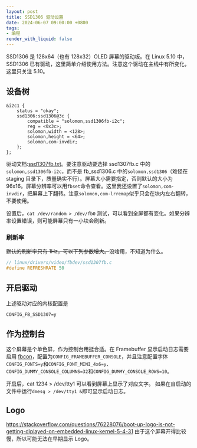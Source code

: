 ```yaml
---
layout: post
title: SSD1306 驱动设置
date: 2024-06-07 09:00:00 +0800
tags: 
- 编程
render_with_liquid: false
---
```


SSD1306 是 128x64（也有 128x32）OLED 屏幕的驱动板。在 Linux 5.10 中，SSD1306 已有驱动，这里简单介绍使用方法。注意这个驱动在主线中有所变化，这里只关注 5.10。

## 设备树

```
&i2c1 {
    status = "okay";
    ssd1306:ssd1306@3c {
        compatible = "solomon,ssd1306fb-i2c";
        reg = <0x3c>;
        solomon,width = <128>;
        solomon,height = <64>;
		solomon,com-invdir;
    };
};
```

驱动文档:[ssd1307fb.txt](https://www.kernel.org/doc/Documentation/devicetree/bindings/display/ssd1307fb.txt)。要注意驱动要选择 ssd1307fb.c 中的`solomon,ssd1306fb-i2c`，而不是 fb_ssd1306.c 中的`solomon,ssd1306`（难怪在 staging 目录下，质量确实不行）。屏幕大小需要指定，否则默认的大小为 96x16。屏幕分辨率可以用`fbset`命令查看。这里我还设置了`solomon,com-invdir`，把屏幕上下翻转。注意`solomon,com-lrremap`似乎只会在块内左右翻转，不要使用。

设置后，`cat /dev/random > /dev/fb0` 测试，可以看到全屏都有变化。如果分辨率设置错误，则可能屏幕只有一小块会刷新。

### 刷新率

~~默认的刷新率只有 1Hz，可以下列参数增大。~~没啥用，不知道为什么。
```c
// linux/drivers/video/fbdev/ssd1307fb.c
#define REFRESHRATE 50
```

## 开启驱动

上述驱动对应的内核配置是
```
CONFIG_FB_SSD1307=y
```

## 作为控制台

这个屏幕是个单色屏，作为控制台用挺合适。在 Framebuffer 显示启动日志需要启用 [fbcon](https://docs.kernel.org/fb/fbcon.html)，配置为`CONFIG_FRAMEBUFFER_CONSOLE`，并且注意配置字体`CONFIG_FONTS=y`和`CONFIG_FONT_MINI_4x6=y`、`CONFIG_DUMMY_CONSOLE_COLUMNS=32`和`CONFIG_DUMMY_CONSOLE_ROWS=10`。

开启后，cat 1234 > /dev/tty1 可以看到屏幕上显示了对应文字。
如果在自启动的文件中运行`dmesg > /dev/tty1 &`即可显示启动日志。

## Logo

https://stackoverflow.com/questions/76228076/boot-up-logo-is-not-getting-diplayed-on-embedded-linux-kernel-5-4-31 由于这个屏幕开得比较慢，所以可能无法在早期显示 Logo。